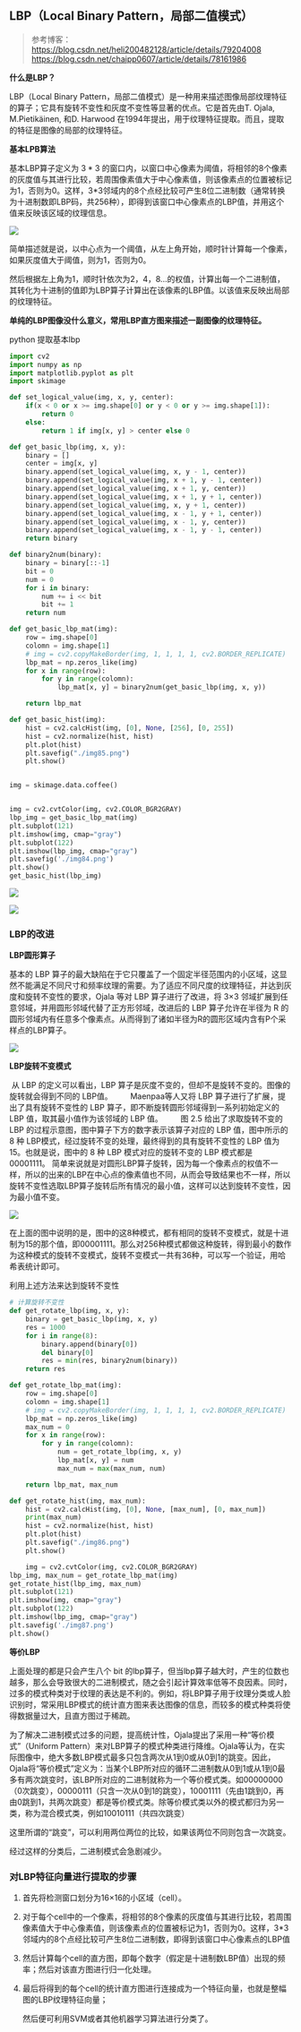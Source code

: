 ## LBP（Local Binary Pattern，局部二值模式）

> 参考博客：https://blog.csdn.net/heli200482128/article/details/79204008
> 					https://blog.csdn.net/chaipp0607/article/details/78161986



**什么是LBP？**

LBP（Local Binary Pattern，局部二值模式）是一种用来描述图像局部纹理特征的算子；它具有旋转不变性和灰度不变性等显著的优点。它是首先由T. Ojala, M.Pietikäinen, 和D. Harwood 在1994年提出，用于纹理特征提取。而且，提取的特征是图像的局部的纹理特征。

**基本LPB算法**

基本LBP算子定义为 $3 * 3$ 的窗口内，以窗口中心像素为阈值，将相邻的8个像素的灰度值与其进行比较，若周围像素值大于中心像素值，则该像素点的位置被标记为1，否则为0。这样，3*3邻域内的8个点经比较可产生8位二进制数（通常转换为十进制数即LBP码，共256种），即得到该窗口中心像素点的LBP值，并用这个值来反映该区域的纹理信息。

![](https://img-blog.csdn.net/20180130113413656?watermark/2/text/aHR0cDovL2Jsb2cuY3Nkbi5uZXQvaGVsaTIwMDQ4MjEyOA==/font/5a6L5L2T/fontsize/400/fill/I0JBQkFCMA==/dissolve/70/gravity/SouthEast)

简单描述就是说，以中心点为一个阈值，从左上角开始，顺时针计算每一个像素，如果灰度值大于阈值，则为1，否则为0。

然后根据左上角为1，顺时针依次为2，4，8...的权值，计算出每一个二进制值，其转化为十进制的值即为LBP算子计算出在该像素的LBP值。以该值来反映出局部的纹理特征。

**单纯的LBP图像没什么意义，常用LBP直方图来描述一副图像的纹理特征。**

 python 提取基本lbp

```python
import cv2
import numpy as np
import matplotlib.pyplot as plt
import skimage

def set_logical_value(img, x, y, center):
    if(x < 0 or x >= img.shape[0] or y < 0 or y >= img.shape[1]):
        return 0
    else:
        return 1 if img[x, y] > center else 0

def get_basic_lbp(img, x, y):
    binary = []
    center = img[x, y]
    binary.append(set_logical_value(img, x, y - 1, center))
    binary.append(set_logical_value(img, x + 1, y - 1, center))
    binary.append(set_logical_value(img, x + 1, y, center))
    binary.append(set_logical_value(img, x + 1, y + 1, center))
    binary.append(set_logical_value(img, x, y + 1, center))
    binary.append(set_logical_value(img, x - 1, y + 1, center))
    binary.append(set_logical_value(img, x - 1, y, center))
    binary.append(set_logical_value(img, x - 1, y - 1, center))
    return binary

def binary2num(binary):
    binary = binary[::-1]
    bit = 0
    num = 0
    for i in binary:
        num += i << bit
        bit += 1
    return num

def get_basic_lbp_mat(img):
    row = img.shape[0]
    colomn = img.shape[1]
    # img = cv2.copyMakeBorder(img, 1, 1, 1, 1, cv2.BORDER_REPLICATE)
    lbp_mat = np.zeros_like(img)
    for x in range(row):
        for y in range(colomn):
            lbp_mat[x, y] = binary2num(get_basic_lbp(img, x, y))

    return lbp_mat

def get_basic_hist(img):
    hist = cv2.calcHist(img, [0], None, [256], [0, 255])
    hist = cv2.normalize(hist, hist)
    plt.plot(hist)
    plt.savefig("./img85.png")
    plt.show()


img = skimage.data.coffee()


img = cv2.cvtColor(img, cv2.COLOR_BGR2GRAY)
lbp_img = get_basic_lbp_mat(img)
plt.subplot(121)
plt.imshow(img, cmap="gray")
plt.subplot(122)
plt.imshow(lbp_img, cmap="gray")
plt.savefig('./img84.png')
plt.show()
get_basic_hist(lbp_img)
```

![](https://note.youdao.com/yws/api/personal/file/3740CEAC6E9549F18B3E8D7A95AE0E03?method=download&shareKey=af1b4011af6b105c894b53c853ee2aea)

![](https://note.youdao.com/yws/api/personal/file/9F1674681EE2485DB3C370ED02265F7C?method=download&shareKey=d6470f2b8d6824ab8e599e0eddab6932)



### LBP的改进

**LBP圆形算子**

基本的 LBP  算子的最大缺陷在于它只覆盖了一个固定半径范围内的小区域，这显然不能满足不同尺寸和频率纹理的需要。为了适应不同尺度的纹理特征，并达到灰度和旋转不变性的要求，Ojala 等对 LBP 算子进行了改进，将 3×3 邻域扩展到任意邻域，并用圆形邻域代替了正方形邻域，改进后的 LBP 算子允许在半径为 R  的圆形邻域内有任意多个像素点。从而得到了诸如半径为R的圆形区域内含有P个采样点的LBP算子。

![](https://img-blog.csdn.net/20180130113742101?watermark/2/text/aHR0cDovL2Jsb2cuY3Nkbi5uZXQvaGVsaTIwMDQ4MjEyOA==/font/5a6L5L2T/fontsize/400/fill/I0JBQkFCMA==/dissolve/70/gravity/SouthEast)



**LBP旋转不变模式**

​		从 LBP 的定义可以看出，LBP 算子是灰度不变的，但却不是旋转不变的。图像的旋转就会得到不同的 LBP值。 
 　　Maenpaa等人又将 LBP 算子进行了扩展，提出了具有旋转不变性的 LBP 算子，即不断旋转圆形邻域得到一系列初始定义的 LBP 值，取其最小值作为该邻域的 LBP 值。 
 　　图 2.5 给出了求取旋转不变的 LBP 的过程示意图，图中算子下方的数字表示该算子对应的 LBP 值，图中所示的 8 种  LBP模式，经过旋转不变的处理，最终得到的具有旋转不变性的 LBP 值为 15。也就是说，图中的 8 种 LBP 模式对应的旋转不变的 LBP  模式都是00001111。 
​		 简单来说就是对圆形LBP算子旋转，因为每一个像素点的权值不一样，所以的出来的LBP在中心点的像素值也不同，从而会导致结果也不一样，所以旋转不变性选取LBP算子旋转后所有情况的最小值，这样可以达到旋转不变性，因为最小值不变。

![](https://img-blog.csdn.net/20180130113806268?watermark/2/text/aHR0cDovL2Jsb2cuY3Nkbi5uZXQvaGVsaTIwMDQ4MjEyOA==/font/5a6L5L2T/fontsize/400/fill/I0JBQkFCMA==/dissolve/70/gravity/SouthEast)

在上面的图中说明的是，图中的这8种模式，都有相同的旋转不变模式，就是十进制为15的那个值，即00001111。那么对256种模式都做这种旋转，得到最小的数作为这种模式的旋转不变模式，旋转不变模式一共有36种，可以写一个验证，用哈希表统计即可。

利用上述方法来达到旋转不变性

```python
# 计算旋转不变性
def get_rotate_lbp(img, x, y):
    binary = get_basic_lbp(img, x, y)
    res = 1000
    for i in range(8):
        binary.append(binary[0])
        del binary[0]
        res = min(res, binary2num(binary))
    return res

def get_rotate_lbp_mat(img):
    row = img.shape[0]
    colomn = img.shape[1]
    # img = cv2.copyMakeBorder(img, 1, 1, 1, 1, cv2.BORDER_REPLICATE)
    lbp_mat = np.zeros_like(img)
    max_num = 0
    for x in range(row):
        for y in range(colomn):
            num = get_rotate_lbp(img, x, y)
            lbp_mat[x, y] = num
            max_num = max(max_num, num)

    return lbp_mat, max_num

def get_rotate_hist(img, max_num):
    hist = cv2.calcHist(img, [0], None, [max_num], [0, max_num])
    print(max_num)
    hist = cv2.normalize(hist, hist)
    plt.plot(hist)
    plt.savefig("./img86.png")
    plt.show()

    img = cv2.cvtColor(img, cv2.COLOR_BGR2GRAY)
lbp_img, max_num = get_rotate_lbp_mat(img)
get_rotate_hist(lbp_img, max_num)
plt.subplot(121)
plt.imshow(img, cmap="gray")
plt.subplot(122)
plt.imshow(lbp_img, cmap="gray")
plt.savefig('./img87.png')
plt.show()
```



**等价LBP**

上面处理的都是只会产生八个 bit 的lbp算子，但当lbp算子越大时，产生的位数也越多，那么会导致很大的二进制模式，随之会引起计算效率低等不良因素。同时，过多的模式种类对于纹理的表达是不利的。例如，将LBP算子用于纹理分类或人脸识别时，常采用LBP模式的统计直方图来表达图像的信息，而较多的模式种类将使得数据量过大，且直方图过于稀疏。

为了解决二进制模式过多的问题，提高统计性，Ojala提出了采用一种“等价模式”（Uniform Pattern）来对LBP算子的模式种类进行降维。Ojala等认为，在实际图像中，绝大多数LBP模式最多只包含两次从1到0或从0到1的跳变。因此，Ojala将“等价模式”定义为：当某个LBP所对应的循环二进制数从0到1或从1到0最多有两次跳变时，该LBP所对应的二进制就称为一个等价模式类。如00000000（0次跳变），00000111（只含一次从0到1的跳变），10001111（先由1跳到0，再由0跳到1，共两次跳变）都是等价模式类。除等价模式类以外的模式都归为另一类，称为混合模式类，例如10010111（共四次跳变）

这里所谓的“跳变”，可以利用两位两位的比较，如果该两位不同则包含一次跳变。

经过这样的分类后，二进制模式会急剧减少。



### 对LBP特征向量进行提取的步骤

1. 首先将检测窗口划分为16×16的小区域（cell）。 

2. 对于每个cell中的一个像素，将相邻的8个像素的灰度值与其进行比较，若周围像素值大于中心像素值，则该像素点的位置被标记为1，否则为0。这样，3*3邻域内的8个点经比较可产生8位二进制数，即得到该窗口中心像素点的LBP值

3. 然后计算每个cell的直方图，即每个数字（假定是十进制数LBP值）出现的频率；然后对该直方图进行归一化处理。 

4. 最后将得到的每个cell的统计直方图进行连接成为一个特征向量，也就是整幅图的LBP纹理特征向量； 

   然后便可利用SVM或者其他机器学习算法进行分类了。 



